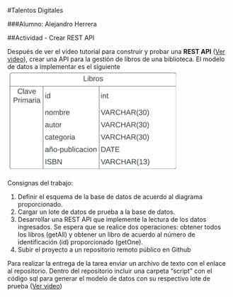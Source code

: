 #Talentos Digitales

###Alumno: Alejandro Herrera

##Actividad - Crear REST API

Después de ver el vídeo tutorial para construir y probar una **REST API** ([Ver video](https://www.youtube.com/watch?v=b-a7dRyymxw)), crear una API para la gestión de libros de una biblioteca. El modelo de datos a implementar es el siguiente
<img src="https://github.com/Alejandromarmilich/biblioteca-rest-api/blob/main/diagrama.png" alt="diagrama">

Consignas del trabajo:
1. Definir el esquema de la base de datos de acuerdo al diagrama proporcionado.
2. Cargar un lote de datos de prueba a la base de datos.
3. Desarrollar una REST API que implemente la lectura de los datos ingresados. Se espera que se realice dos operaciones: obtener todos los libros (getAll) y obtener un libro de acuerdo al número de identificación (id) proporcionado (getOne).
4. Subir el proyecto a un repositorio remoto público en Github

Para realizar la entrega de la tarea enviar un archivo de texto con el enlace al repositorio. Dentro del repositorio incluir una carpeta “script” con el código sql para generar el modelo de datos con su respectivo lote de prueba ([Ver video](https://www.youtube.com/watch?v=gWUTCzGU1Ig&t))